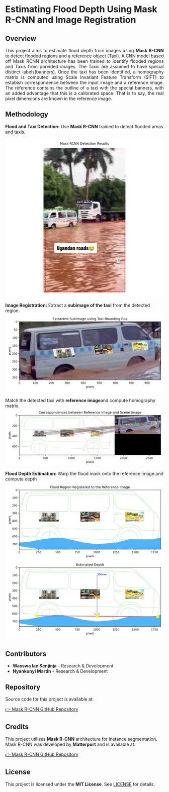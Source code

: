 # Estimating Flood Depth Using Mask R-CNN and Image Registration

## **Overview**

<p align="justify">This project aims to estimate flood depth from images using <strong>Mask R-CNN</strong> to detect flooded regions and a reference object (Taxi). A CNN model based off Mask RCNN architecture has been trained to identify flooded regions and Taxis from porvided images. The Taxis are assumed to have special distinct labels(banners). Once the taxi has been identified, a homography matrix is computed using Scale Invariant Feature Transform (SIFT) to estabish correspondence between the input image and a reference image. The reference contains the outline of a taxi with the special banners, with an added advantage that this is a calibrated space. That is to say, the real pixel dimensions are known in the reference image.
</p>

## **Methodology**

**Flood and Taxi Detection:** Use **Mask R-CNN** trained to detect flooded areas and taxis.

![Mask R-CNN Results](src/results/detections.jpg)

**Image Registration:** Extract a **subimage of the taxi** from the detected region.  
![Sub Image](src/resources/readme/subimage.jpg)

Match the detected taxi with **reference image**and compute homography matrix.  
 ![Mask R-CNN Results](src/resources/readme/matches.jpg)

**Flood Depth Estimation:** Warp the flood mask onto the reference image.and compute depth  
 ![Mask R-CNN Results](src/resources/readme/registered.jpg)  
 ![Mask R-CNN Results](src/resources/readme/depth.jpg)

## Contributors

- **Wasswa Ian Senjinja** - Research & Development
- **Nyankunyi Martin** - Research & Development

## Repository

Source code for this project is available at:

[👉 Mask R-CNN GitHub Repository](https://github.com/pscholar/FYP_CNN)

## Credits

This project utilizes **Mask R-CNN** architecture for instance segmentation. Mask R-CNN was developed by **Matterport** and is available at:

[👉 Mask R-CNN GitHub Repository](https://github.com/matterport/Mask_RCNN)

## License

This project is licensed under the **MIT License**. See [LICENSE](LICENSE) for details.
